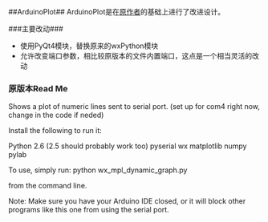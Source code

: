 ##ArduinoPlot##
ArduinoPlot是在[原作者](https://github.com/gregpinero/ArduinoPlot)的基础上进行了改进设计。

###主要改动###
- 使用PyQt4模块，替换原来的wxPython模块
- 允许改变端口参数，相比较原版本的文件内置端口，这点是一个相当灵活的改动

### 原版本Read Me ###
Shows a plot of numeric lines sent to serial port. 
(set up for com4 right now, change in the code if neded)

Install the following to run it:

Python 2.6 (2.5 should probably work too)
pyserial
wx
matplotlib
numpy
pylab

To use, simply run:
python wx_mpl_dynamic_graph.py

from the command line.

Note: Make sure you have your Arduino IDE closed, or it will block other programs
like this one from using the serial port.

